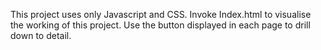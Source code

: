 This project uses only Javascript and CSS. Invoke Index.html to visualise the working of this project. 
Use the button displayed in each page to drill down to detail.
